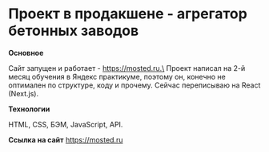# Проект в продакшене - агрегатор бетонных заводов

**Основное**

Сайт запущен и работает - https://mosted.ru.\ Проект написал на 2-й месяц обучения в Яндекс практикуме, поэтому он, конечно не оптимален по структуре, коду и прочему. Сейчас переписываю на React (Next.js).

**Технологии**

HTML, CSS, БЭМ, JavaScript, API.

**Ссылка на сайт**
https://mosted.ru
